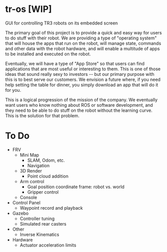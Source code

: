 # tr-os [WIP]
GUI for controlling TR3 robots on its embedded screen

The primary goal of this project is to provide a quick and easy way for users to do stuff with their robot. We are providing a type of "operating system" that will house the apps that run on the robot, will manage state, commands and other data with the robot hardware, and will enable a multitude of apps to be installed and executed on the robot.

Eventually, we will have a type of "App Store" so that users can find applications that are most useful or interesting to them. This is one of those ideas that sound really sexy to investors -- but our primary purpose with this is to best serve our customers. We envision a future where, if you need help setting the table for dinner, you simply download an app that will do it for you.

This is a logical progression of the mission of the company. We eventually want users who know nothing about ROS or software development, and they need to be able to do stuff on the robot without the learning curve. This is the solution for that problem.

# To Do
  - FRV
    - Mini Map
      - SLAM, Odom, etc.
      - Navigation
    - 3D Render
      - Point cloud addition
    - Arm control
      - Goal position coordinate frame: robot vs. world
      - Gripper control
    - Console
  - Control Panel
    - Waypoint record and playback
  - Gazebo
    - Controller tuning
    - Simulated rear casters
  - Other
    - Inverse Kinematics
  - Hardware
    - Actuator acceleration limits
